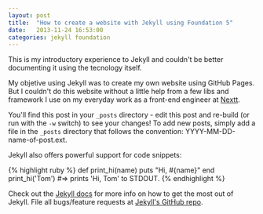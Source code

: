 ```yaml
---
layout: post
title:  "How to create a website with Jekyll using Foundation 5"
date:   2013-11-24 16:53:00
categories: jekyll foundation
---
```


This is my introductory experience to Jekyll and couldn't be better documenting it using the tecnology itself.

My objetive using Jekyll was to create my own website using GitHub Pages. But I couldn't do this website without a little help from a few libs and framework I use on my everyday work as a front-end engineer at [Nextt][nextt].

You'll find this post in your `_posts` directory - edit this post and re-build (or run with the `-w` switch) to see your changes!
To add new posts, simply add a file in the `_posts` directory that follows the convention: YYYY-MM-DD-name-of-post.ext.

Jekyll also offers powerful support for code snippets:

{% highlight ruby %}
def print_hi(name)
  puts "Hi, #{name}"
end
print_hi('Tom')
#=> prints 'Hi, Tom' to STDOUT.
{% endhighlight %}

Check out the [Jekyll docs][jekyll] for more info on how to get the most out of Jekyll. File all bugs/feature requests at [Jekyll's GitHub repo][jekyll-gh].

[nextt]: http://www.nextt.com.br/
[jekyll-gh]: https://github.com/mojombo/jekyll
[jekyll]:    http://jekyllrb.com
